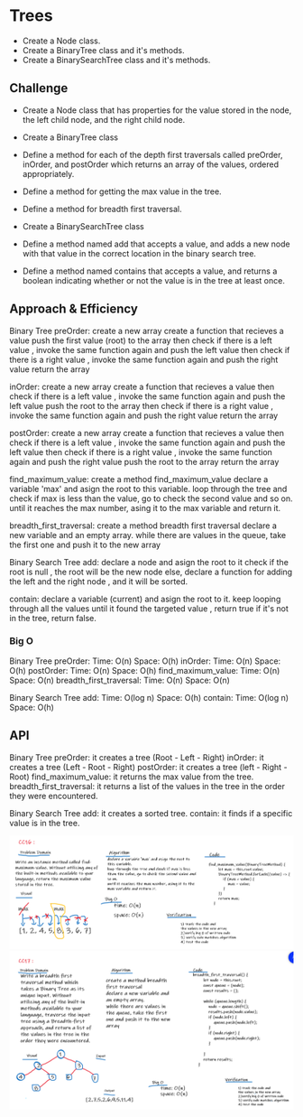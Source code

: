 # Trees
* Create a Node class.
* Create a BinaryTree class and it's methods.
* Create a BinarySearchTree class and it's methods.

## Challenge
* Create a Node class that has properties for the value stored in the node, the left child node, and the right child node.
* Create a BinaryTree class
* Define a method for each of the depth first traversals called preOrder, inOrder, and postOrder which returns an array of the values, ordered appropriately.
* Define a method for getting the max value in the tree.
* Define a method for breadth first traversal.


* Create a BinarySearchTree class
* Define a method named add that accepts a value, and adds a new node with that value in the correct location in the binary search tree.
* Define a method named contains that accepts a value, and returns a boolean indicating whether or not the value is in the tree at least once.

## Approach & Efficiency
Binary Tree
preOrder: 
   create a new array 
   create a function that recieves a value
   push the first value (root) to the array
   then check if there is a left value , invoke the same function again and push the left value
   then check if there is a right value , invoke the same function again and push the right value
   return the array

inOrder:
   create a new array 
   create a function that recieves a value
   then check if there is a left value , invoke the same function again and push the left value
   push the root to the array
   then check if there is a right value , invoke the same function again and push the right value
   return the array

postOrder:
   create a new array 
   create a function that recieves a value
   then check if there is a left value , invoke the same function again and push the left value
   then check if there is a right value , invoke the same function again and push the right value
   push the root to the array
   return the array

find_maximum_value:
create a method find_maximum_value 
declare a variable 'max' and asign the root to this variable.
loop through the tree and check if max is less than the value, go to check the second value and so on. 
until it reaches the max number, asing it to the max variable and return it.

breadth_first_traversal:
create a method breadth first traversal
declare a new variable and an empty array.
while there are values in the queue, take the first one and push it to the new array 


Binary Search Tree
add:
  declare a node and asign the root to it
  check if the root is null , the root will be the new node
  else, declare a function for adding the left and the right node , and it will be sorted. 

contain:
  declare a variable (current) and asign the root to it.
  keep looping through all the values until it found the targeted value , return true
  if it's not in the tree, return false.

### Big O
Binary Tree
preOrder:
  Time: O(n) 
  Space: O(h)
inOrder:
  Time: O(n) 
  Space: O(h)
postOrder:
  Time: O(n) 
  Space: O(h)
find_maximum_value:
  Time: O(n) 
  Space: O(n)
breadth_first_traversal:
  Time: O(n) 
  Space: O(n)

Binary Search Tree
add:
  Time: O(log n) 
  Space: O(h)
contain:
  Time: O(log n) 
  Space: O(h)


## API
Binary Tree
preOrder: it creates a tree (Root - Left - Right)
inOrder:  it creates a tree (Left - Root - Right)
postOrder: it creates a tree (left - Right - Root)
find_maximum_value: it returns the max value from the tree. 
breadth_first_traversal: it returns a list of the values in the tree in the order they were encountered.

Binary Search Tree
add: it creates a sorted tree.
contain: it finds if a specific value is in the tree.


![findMaxValue](../assets/findMaxValue.png)
![breadthFirstTraversal](../assets/breadthFirstTraversal.png)

